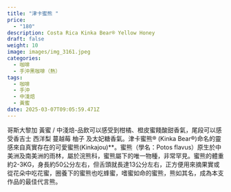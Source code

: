 ```yaml
---
title: "津卡蜜熊 "
price:
  - "180"
description: Costa Rica Kinka Bear® Yellow Honey
draft: false
weight: 10
image: images/img_3161.jpeg
categories:
  - 咖啡
  - 手沖黑咖啡（熱）
tags:
  - 咖啡
  - 手沖
  - 中淺焙
  - 黃蜜
date: 2025-03-07T09:05:59.471Z
---
```

哥斯大黎加 黃蜜 / 中淺焙-品飲可以感受到柑橘、橙皮蜜餞酸甜香氣，尾段可以感受香吉士 西洋梨 蔓越莓 柚子 及太妃糖香氣。津卡蜜熊® (Kinka Bear®)命名的靈感來自真實存在的可愛蜜熊(Kinkajou)**。蜜熊（學名：Potos flavus）原生於中美洲及南美洲的雨林，屬於浣熊科，蜜熊屬下的唯一物種，非常罕見。蜜熊的體重約2-3KG，身長約50公分左右，但舌頭就長達13公分左右，正方便用來摘果實或從花朵中吃花蜜，圈養下的蜜熊也吃蜂蜜，嗜蜜如命的蜜熊，熊如其名，成為本支作品的最佳代言熊。